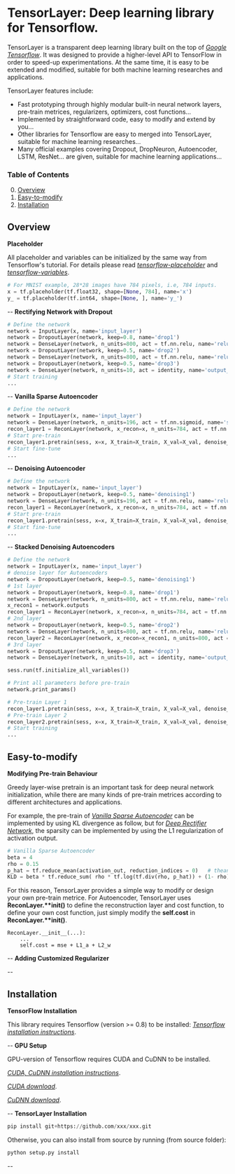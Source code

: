 # TensorLayer: Deep learning library for Tensorflow.

TensorLayer is a transparent deep learning library built on the top of *[Google Tensorflow](https://www.tensorflow.org)*. It was designed to provide a higher-level API to TensorFlow in order to speed-up experimentations. At the same time, it is easy to be extended and modified, suitable for both machine learning researches and applications.


TensorLayer features include:

- Fast prototyping through highly modular built-in neural network layers, pre-train metrices, regularizers, optimizers, cost functions...
- Implemented by straightforward code, easy to modify and extend by you...
- Other libraries for Tensorflow are easy to merged into TensorLayer, suitable for machine learning researches...
- Many official examples covering Dropout, DropNeuron, Autoencoder, LSTM, ResNet... are given, suitable for machine learning applications...

### Table of Contents
0. [Overview](#Overview)
0. [Easy-to-modify](#Easy-to-modify)
0. [Installation](#Installation)


## Overview
**Placeholder**

All placeholder and variables can be initialized by the same way from Tensorflow's tutorial. For details please read *[tensorflow-placeholder](https://www.tensorflow.org/versions/master/api_docs/python/io_ops.html#placeholder)* and *[tensorflow-variables](https://www.tensorflow.org/versions/master/how_tos/variables/index.html)*.

```python
# For MNIST example, 28*28 images have 784 pixels, i.e, 784 inputs.
x = tf.placeholder(tf.float32, shape=[None, 784], name='x')
y_ = tf.placeholder(tf.int64, shape=[None, ], name='y_')
```

--
**Rectifying Network with Dropout**

```python
# Define the network
network = InputLayer(x, name='input_layer')
network = DropoutLayer(network, keep=0.8, name='drop1')
network = DenseLayer(network, n_units=800, act = tf.nn.relu, name='relu1')
network = DropoutLayer(network, keep=0.5, name='drop2')
network = DenseLayer(network, n_units=800, act = tf.nn.relu, name='relu2')
network = DropoutLayer(network, keep=0.5, name='drop3')
network = DenseLayer(network, n_units=10, act = identity, name='output_layer')
# Start training
...
```
--
**Vanilla Sparse Autoencoder**

```python
# Define the network
network = InputLayer(x, name='input_layer')
network = DenseLayer(network, n_units=196, act = tf.nn.sigmoid, name='sigmoid1')
recon_layer1 = ReconLayer(network, x_recon=x, n_units=784, act = tf.nn.sigmoid, name='recon_layer1')
# Start pre-train
recon_layer1.pretrain(sess, x=x, X_train=X_train, X_val=X_val, denoise_name=None, n_epoch=200, batch_size=128, print_freq=10, save=True, save_name='w1pre_')
# Start fine-tune
...
```
--
**Denoising Autoencoder**

```python
# Define the network
network = InputLayer(x, name='input_layer')
network = DropoutLayer(network, keep=0.5, name='denoising1')   
network = DenseLayer(network, n_units=196, act = tf.nn.relu, name='relu1')
recon_layer1 = ReconLayer(network, x_recon=x, n_units=784, act = tf.nn.softplus, name='recon_layer1')
# Start pre-train
recon_layer1.pretrain(sess, x=x, X_train=X_train, X_val=X_val, denoise_name='denoising1', n_epoch=200, batch_size=128, print_freq=10, save=True, save_name='w1pre_')
# Start fine-tune
...
```
--
**Stacked Denoising Autoencoders**

```python
# Define the network
network = InputLayer(x, name='input_layer')
# denoise layer for Autoencoders
network = DropoutLayer(network, keep=0.5, name='denoising1')
# 1st layer
network = DropoutLayer(network, keep=0.8, name='drop1')
network = DenseLayer(network, n_units=800, act = tf.nn.relu, name='relu1')
x_recon1 = network.outputs
recon_layer1 = ReconLayer(network, x_recon=x, n_units=784, act = tf.nn.softplus, name='recon_layer1')
# 2nd layer
network = DropoutLayer(network, keep=0.5, name='drop2')
network = DenseLayer(network, n_units=800, act = tf.nn.relu, name='relu2')
recon_layer2 = ReconLayer(network, x_recon=x_recon1, n_units=800, act = tf.nn.softplus, name='recon_layer2')
# 3rd layer
network = DropoutLayer(network, keep=0.5, name='drop3')
network = DenseLayer(network, n_units=10, act = identity, name='output_layer')

sess.run(tf.initialize_all_variables())

# Print all parameters before pre-train
network.print_params()

# Pre-train Layer 1
recon_layer1.pretrain(sess, x=x, X_train=X_train, X_val=X_val, denoise_name='denoising1', n_epoch=100, batch_size=128, print_freq=10, save=True, save_name='w1pre_')
# Pre-train Layer 2
recon_layer2.pretrain(sess, x=x, X_train=X_train, X_val=X_val, denoise_name='denoising1', n_epoch=100, batch_size=128, print_freq=10, save=False)
# Start training
...
```

## Easy-to-modify
**Modifying Pre-train Behaviour**

Greedy layer-wise pretrain is an important task for deep neural network initialization, while there are many kinds of pre-train metrices according to different architectures and applications.

For example, the pre-train of *[Vanilla Sparse Autoencoder](http://deeplearning.stanford.edu/wiki/index.php/Autoencoders_and_Sparsity)* can be implemented by using KL divergence as follow, but for *[Deep Rectifier Network](http://www.jmlr.org/proceedings/papers/v15/glorot11a/glorot11a.pdf)*, the sparsity can be implemented by using the L1 regularization of activation output.

```python
# Vanilla Sparse Autoencoder
beta = 4
rho = 0.15
p_hat = tf.reduce_mean(activation_out, reduction_indices = 0)   # theano: p_hat = T.mean( self.a[i], axis=0 )
KLD = beta * tf.reduce_sum( rho * tf.log(tf.div(rho, p_hat)) + (1- rho) * tf.log((1- rho)/ (tf.sub(float(1), p_hat))) )
```

For this reason, TensorLayer provides a simple way to modify or design your own pre-train metrice. For Autoencoder, TensorLayer uses **ReconLayer.*__*init__()** to define the reconstruction layer and cost function, to define your own cost function, just simply modify the **self.cost** in **ReconLayer.*__*init__()**.
        
	ReconLayer.__init__(...):
	    ...
		self.cost = mse + L1_a + L2_w
--
**Adding Customized Regularizer**

--

## Installation

**TensorFlow Installation**

This library requires Tensorflow (version >= 0.8) to be installed: *[Tensorflow installation instructions](https://www.tensorflow.org/versions/r0.9/get_started/os_setup.html)*.

--
**GPU Setup**

GPU-version of Tensorflow requires CUDA and CuDNN to be installed.

*[CUDA, CuDNN installation instructions](https://www.tensorflow.org/versions/r0.9/get_started/os_setup.html#optional-install-cuda-gpus-on-linux)*.
	
*[CUDA download](https://developer.nvidia.com/cuda-downloads)*.

*[CuDNN download](https://developer.nvidia.com/cudnn)*.

--
**TensorLayer Installation**
```python
pip install git+https://github.com/xxx/xxx.git
```

Otherwise, you can also install from source by running (from source folder):

```python
python setup.py install
```
--